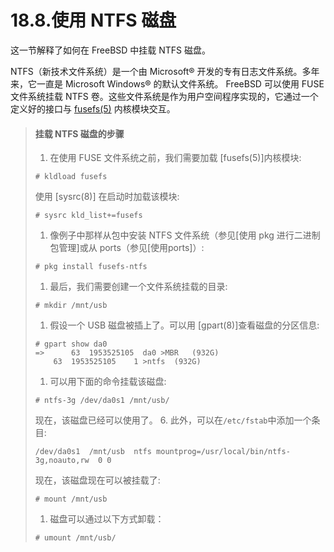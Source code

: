# 18.8.使用 NTFS 磁盘

这一节解释了如何在 FreeBSD 中挂载 NTFS 磁盘。

NTFS（新技术文件系统）是一个由 Microsoft® 开发的专有日志文件系统。多年来，它一直是 Microsoft Windows® 的默认文件系统。 FreeBSD 可以使用 FUSE 文件系统挂载 NTFS 卷。这些文件系统是作为用户空间程序实现的，它通过一个定义好的接口与 [fusefs(5)](https://www.freebsd.org/cgi/man.cgi?query=fusefs\&sektion=5\&format=html) 内核模块交互。

> #### 挂载 NTFS 磁盘的步骤
>
> 1. 在使用 FUSE 文件系统之前，我们需要加载 \[fusefs(5)]内核模块:
>
> ```
> # kldload fusefs
> ```
>
> 使用 \[sysrc(8)] 在启动时加载该模块:
>
> ```
> # sysrc kld_list+=fusefs
> ```
>
> 1. 像例子中那样从包中安装 NTFS 文件系统（参见\[使用 pkg 进行二进制包管理]或从 ports（参见\[使用ports]）:
>
> ```
> # pkg install fusefs-ntfs
> ```
>
> 1. 最后，我们需要创建一个文件系统挂载的目录:
>
> ```
> # mkdir /mnt/usb
> ```
>
> 1. 假设一个 USB 磁盘被插上了。可以用 \[gpart(8)]查看磁盘的分区信息:
>
> ```
> # gpart show da0
> =>	  63  1953525105  da0 >MBR   (932G)
>     63  1953525105    1 >ntfs  (932G)
> ```
>
> 1. 可以用下面的命令挂载该磁盘:
>
> ```
> # ntfs-3g /dev/da0s1 /mnt/usb/
> ```
>
> 现在，该磁盘已经可以使用了。 6. 此外，可以在`/etc/fstab`中添加一个条目:
>
> ```
> /dev/da0s1  /mnt/usb	ntfs mountprog=/usr/local/bin/ntfs-3g,noauto,rw  0 0
> ```
>
> 现在，该磁盘现在可以被挂载了:
>
> ```
> # mount /mnt/usb
> ```
>
> 1. 磁盘可以通过以下方式卸载：
>
> ```
> # umount /mnt/usb/
> ```

